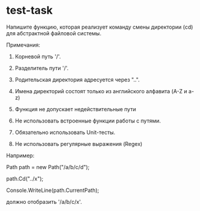 # test-task
Напишите функцию, которая реализует команду смены директории (cd) для абстрактной файловой системы.

Примечания:

1. Корневой путь '/'.

2. Разделитель пути '/'.

3. Родительская директория адресуется через "..".

4. Имена директорий состоят только из английского алфавита (A-Z и a-z)

5. Функция не допускает недействительные пути

6. Не использовать встроенные функции работы с путями.

7. Обязательно использовать Unit-тесты.

8. Не использовать регулярные выражения (Regex)

Например:

Path path = new Path("/a/b/c/d");

path.Cd("../x");

Console.WriteLine(path.CurrentPath);

должно отобразить '/a/b/c/x'.
